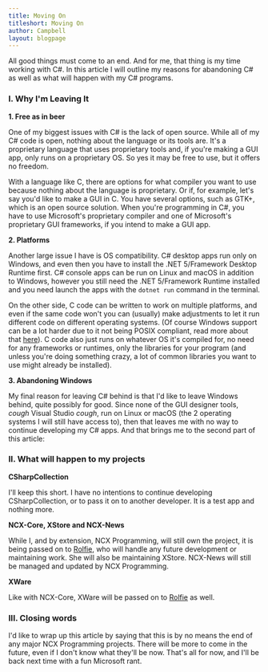```yaml
---
title: Moving On
titleshort: Moving On
author: Campbell
layout: blogpage
---
```


All good things must come to an end. And for me, that thing is my time working with C#. In this article I will outline my reasons for abandoning C# as well as what will happen with my C# programs.

### I. Why I'm Leaving It

**1\. Free as in beer**

One of my biggest issues with C# is the lack of open source. While all of my C# code is open, nothing about the language or its tools are. It's a proprietary language that uses proprietary tools and, if you're making a GUI app, only runs on a proprietary OS. So yes it may be free to use, but it offers no freedom.

With a language like C, there are options for what compiler you want to use because nothing about the language is proprietary. Or if, for example, let's say you'd like to make a GUI in C. You have several options, such as GTK+, which is an open source solution. When you're programming in C#, you have to use Microsoft's proprietary compiler and one of Microsoft's proprietary GUI frameworks, if you intend to make a GUI app.

**2\. Platforms**

Another large issue I have is OS compatibility. C# desktop apps run only on Windows, and even then you have to install the .NET 5/Framework Desktop Runtime first. C# console apps can be run on Linux and macOS in addition to Windows, however you still need the .NET 5/Framework Runtime installed and you need launch the apps with the `dotnet run` command in the terminal.

On the other side, C code can be written to work on multiple platforms, and even if the same code won't you can (usually) make adjustments to let it run different code on different operating systems. (Of course Windows support can be a lot harder due to it not being POSIX compliant, read more about that [here](/blog/pages/2021-08-16-c-on-windows)). C code also just runs on whatever OS it's compiled for, no need for any frameworks or runtimes, only the libraries for your program (and unless you're doing something crazy, a lot of common libraries you want to use might already be installed).

**3\. Abandoning Windows**

My final reason for leaving C# behind is that I'd like to leave Windows behind, quite possibly for good. Since none of the GUI designer tools, _cough_ Visual Studio _cough_, run on Linux or macOS (the 2 operating systems I will still have access to), then that leaves me with no way to continue developing my C# apps. And that brings me to the second part of this article:

### II. What will happen to my projects

**CSharpCollection**

I'll keep this short. I have no intentions to continue developing CSharpCollection, or to pass it on to another developer. It is a test app and nothing more.

**NCX-Core, XStore and NCX-News**

While I, and by extension, NCX Programming, will still own the project, it is being passed on to [Rolfie](https://github.com/rolfiee), who will handle any future development or maintaining work. She will also be maintaining XStore. NCX-News will still be managed and updated by NCX Programming.

**XWare**

Like with NCX-Core, XWare will be passed on to [Rolfie](https://github.com/rolfiee) as well.

### III. Closing words

I'd like to wrap up this article by saying that this is by no means the end of any major NCX Programming projects. There will be more to come in the future, even if I don't know what they'll be now. That's all for now, and I'll be back next time with a fun Microsoft rant.
